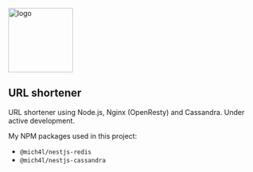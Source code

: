 <img width="130" src="https://user-images.githubusercontent.com/43048524/135918686-d7a73bea-18d8-4fc0-9fd3-04cf10c6badb.png" alt="logo" /> </br>
## URL shortener
URL shortener using Node.js, Nginx (OpenResty) and Cassandra. Under active development.

My NPM packages used in this project:
- `@mich4l/nestjs-redis`
- `@mich4l/nestjs-cassandra`

